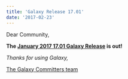 ```yaml
---
title: 'Galaxy Release 17.01'
date: '2017-02-23'
---
```


Dear Community,

**The [January 2017 17.01 Galaxy Release](https://docs.galaxyproject.org/en/master/releases/17.01_announce.html) is out!**

_Thanks for using Galaxy,_

[The Galaxy Committers team](https://github.com/galaxyproject/galaxy/blob/dev/doc/source/project/organization.rst) 

